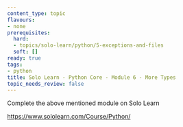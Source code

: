 ```yaml
---
content_type: topic
flavours:
- none
prerequisites:
  hard:
  - topics/solo-learn/python/5-exceptions-and-files
  soft: []
ready: true
tags:
- python
title: Solo Learn - Python Core - Module 6 - More Types
topic_needs_review: false
---
```


Complete the above mentioned module on Solo Learn

https://www.sololearn.com/Course/Python/